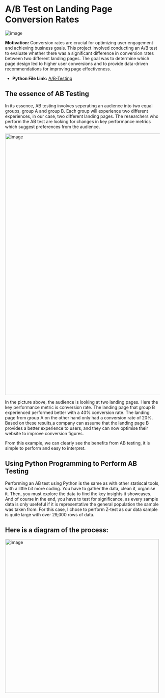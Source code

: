 # **A/B Test on Landing Page Conversion Rates**

![image](https://github.com/user-attachments/assets/940b1284-614f-4181-9c8f-6e4057e8723d)

**Motivation:** Conversion rates are crucial for optimizing user engagement and achieving business goals. 
This project involved conducting an A/B test to evaluate whether there was a significant difference in conversion rates between 
two different landing pages. The goal was to determine which page design led to higher user conversions and to provide data-driven 
recommendations for improving page effectiveness.

- **Python File Link:**
  [A/B-Testing](https://github.com/Tris123FC/Portfolio/blob/main/3_ab_test/ab-testing-new-page-conversion.ipynb)

## **The essence of AB Testing**

In its essence, AB testing involves seperating an audience into two equal groups, group A and group B. Each group will experience two different experiences, in our case, two different landing pages.
The researchers who perform the AB test are looking for changes in key performance metrics which suggest preferences from the audience.

<img width="850" alt="image" src="https://github.com/user-attachments/assets/0ec4966c-0448-49b3-91fe-4f8d8d87fb6d">

In the picture above, the audience is looking at two landing pages. Here the key performance metric is conversion rate.
The landing page that group B experienced performed better with a 40% conversion rate. The landing page from group A on the other hand only had a conversion rate of 20%.
Based on these results,a company can assume that the landing page B provides a better experience to users, and they can now optimise their website to improve conversion figures.

From this example, we can clearly see the benefits from AB testing, it is simple to perform and easy to interpret.

## **Using Python Programming to Perform AB Testing**

Performing an AB test using Python is the same as with other statiscal tools, with a little bit more coding.
You have to gather the data, clean it, organise it. Then, you must explore the data to find the key insights it showcases. 
And of course in the end, you have to test for significance, as every sample data is only usefeful if it is representative the general population the sample was taken from.
For this case, I chose to perform Z-test as our data sample is quite large with over 29,000 rows of data.

## **Here is a diagram of the process:**

<img width="500" alt="image" src="https://github.com/user-attachments/assets/ebb2d7cd-d213-4935-9a87-9d2a332cbe87">
